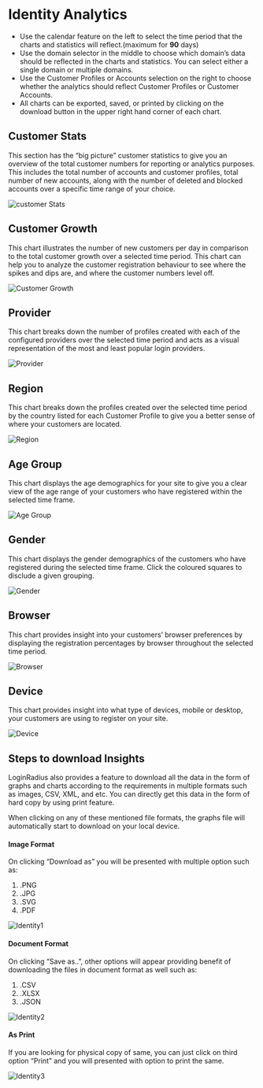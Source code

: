 # Identity Analytics

* Use the calendar feature on the left to select the time period that the charts and statistics will reflect.(maximum for **90** days)
* Use the domain selector in the middle to choose which domain’s data should be reflected in the charts and statistics. You can select either a single domain or multiple domains.
* Use the Customer Profiles or Accounts selection on the right to choose whether the analytics should reflect Customer Profiles or Customer Accounts.
* All charts can be exported, saved, or printed by clicking on the download button in the upper right hand corner of each chart.

## Customer Stats
This section has the “big picture” customer statistics to give you an overview of the total customer numbers for reporting or analytics purposes. This includes the total number of accounts and customer profiles, total number of new accounts, along with the number of deleted and blocked accounts over a specific time range of your choice.

![customer Stats](https://apidocs.lrcontent.com/images/1_3271362f1f7642414e6.88744157.png "customer Stats")

## Customer Growth
This chart illustrates the number of new customers per day in comparison to the total customer growth over a selected time period. This chart can help you to analyze the customer registration behaviour to see where the spikes and dips are, and where the customer numbers level off.

![Customer Growth](https://apidocs.lrcontent.com/images/2_2835662f1f78e53eee9.46082195.png "Customer Growth")

## Provider
This chart breaks down the number of profiles created with each of the configured providers over the selected time period and acts as a visual representation of the most and least popular login providers.

![Provider](https://apidocs.lrcontent.com/images/3_1743362f1f7b876ca59.34723370.png "Provider")

## Region
This chart breaks down the profiles created over the selected time period by the country listed for each Customer Profile to give you a better sense of where your customers are located.

![Region](https://apidocs.lrcontent.com/images/4_2265262f1f7e65098e4.27662127.png "Region")

## Age Group
This chart displays the age demographics for your site to give you a clear view of the age range of your customers who have registered within the selected time frame.

![Age Group](https://apidocs.lrcontent.com/images/5_1142462f1f80fe967d0.29469567.png "Age Group")

## Gender
This chart displays the gender demographics of the customers who have registered during the selected time frame. Click the coloured squares to disclude a given grouping.

![Gender](https://apidocs.lrcontent.com/images/6_2073262f1f832251898.19107303.png "Gender")

## Browser
This chart provides insight into your customers’ browser preferences by displaying the registration percentages by browser throughout the selected time period.

![Browser](https://apidocs.lrcontent.com/images/7_1727962f1f85865e575.50499302.png "Browser")

## Device
This chart provides insight into what type of devices, mobile or desktop, your customers are using to register on your site.

![Device](https://apidocs.lrcontent.com/images/8_1826862f1f87bed4723.23111149.png "Device")

## Steps to download Insights
LoginRadius also provides a feature to download all the data in the form of graphs and charts according to the requirements in multiple formats such as images, CSV, XML, and etc.
You can directly get this data in the form of hard copy by using print feature.

When clicking on any of these mentioned file formats, the graphs file will automatically start to download on your local device.

#### Image Format
On clicking “Download as” you will be presented with multiple option such as:
1. .PNG
2. .JPG
3. .SVG
4. .PDF

![Identity1](https://apidocs.lrcontent.com/images/Ident1_1032163474bbf6a95f2.72032939.png "Identity1")


#### Document Format
On clicking “Save as..”, other options will appear providing benefit of downloading the files in document format as well such as:
1. .CSV
3. .XLSX
2. .JSON

![Identity2](https://apidocs.lrcontent.com/images/Ident2_821063474cdae21d65.57538839.png "Identity2")


#### As Print
If you are looking for physical copy of same, you can just click on third option “Print” and you will presented with option to print the same.

![Identity3](https://apidocs.lrcontent.com/images/Ident3_1690563474d80145e89.28583402.png "Identity3")